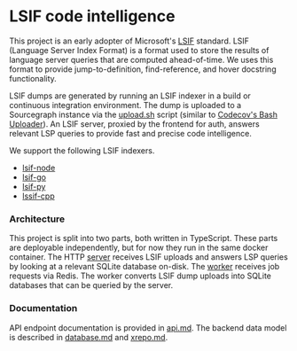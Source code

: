 # LSIF code intelligence

This project is an early adopter of Microsoft's [LSIF](https://code.visualstudio.com/blogs/2019/02/19/lsif) standard. LSIF (Language Server Index Format) is a format used to store the results of language server queries that are computed ahead-of-time. We uses this format to provide jump-to-definition, find-reference, and hover docstring functionality.

LSIF dumps are generated by running an LSIF indexer in a build or continuous integration environment. The dump is uploaded to a Sourcegraph instance via the [upload.sh](upload.sh) script (similar to [Codecov's Bash Uploader](https://docs.codecov.io/docs/about-the-codecov-bash-uploader)). An LSIF server, proxied by the frontend for auth, answers relevant LSP queries to provide fast and precise code intelligence.

We support the following LSIF indexers.

- [lsif-node](https://github.com/sourcegraph/lsif-node)
- [lsif-go](https://github.com/sourcegraph/lsif-go)
- [lsif-py](https://github.com/sourcegraph/lsif-py)
- [lssif-cpp](https://github.com/sourcegraph/lssif-cpp)

### Architecture

This project is split into two parts, both written in TypeScript. These parts are deployable independently, but for now they run in the same docker container. The HTTP [server](./src/server) receives LSIF uploads and answers LSP queries by looking at a relevant SQLite database on-disk. The [worker](./src/worker) receives job requests via Redis. The worker converts LSIF dump uploads into SQLite databases that can be queried by the server.

### Documentation

API endpoint documentation is provided in [api.md](./docs/api.md). The backend data model is described in [database.md](./docs/database.md) and [xrepo.md](./docs/xrepo.md).
